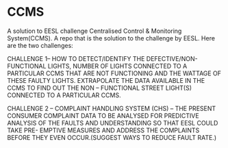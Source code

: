 # CCMS
A solution to  EESL challenge Centralised Control &amp; Monitoring System(CCMS).
A repo that is the solution to the challenge by EESL.
Here are the two challenges:

CHALLENGE 1–
HOW TO DETECT/IDENTIFY THE DEFECTIVE/NON-FUNCTIONAL
LIGHTS, NUMBER OF LIGHTS CONNECTED TO A PARTICULAR CCMS
THAT ARE NOT FUNCTIONING AND THE WATTAGE OF THESE FAULTY
LIGHTS.
EXTRAPOLATE THE DATA AVAILABLE IN THE CCMS TO FIND OUT THE
NON – FUNCTIONAL STREET LIGHT(S) CONNECTED TO A PARTICULAR
CCMS.

CHALLENGE 2 –
COMPLAINT HANDLING SYSTEM (CHS) – THE PRESENT CONSUMER
COMPLAINT DATA TO BE ANALYSED FOR PREDICTIVE ANALYSIS OF
THE FAULTS AND UNDERSTANDING SO THAT EESL COULD TAKE PRE-
EMPTIVE MEASURES AND ADDRESS THE COMPLAINTS BEFORE THEY
EVEN OCCUR.(SUGGEST WAYS TO REDUCE FAULT RATE.)
